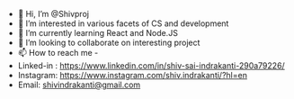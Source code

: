 - 👋 Hi, I’m @Shivproj
- 👀 I’m interested in various facets of CS and development
- 🌱 I’m currently learning React and Node.JS
- 💞️ I’m looking to collaborate on interesting project
- 📫 How to reach me -
- Linked-in : https://www.linkedin.com/in/shiv-sai-indrakanti-290a79226/
- Instagram: https://www.instagram.com/shiv.indrakanti/?hl=en
- Email: shivindrakanti@gmail.com

<!---
Shivproj/Shivproj is a ✨ special ✨ repository because its `README.md` (this file) appears on your GitHub profile.
You can click the Preview link to take a look at your changes.
--->
